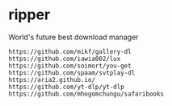 # ripper
World's future best download manager

```
https://github.com/mikf/gallery-dl
https://github.com/iawia002/lux
https://github.com/soimort/you-get
https://github.com/spaam/svtplay-dl
https://aria2.github.io/
https://github.com/yt-dlp/yt-dlp
https://github.com/mhogomchungu/safaribooks
```
